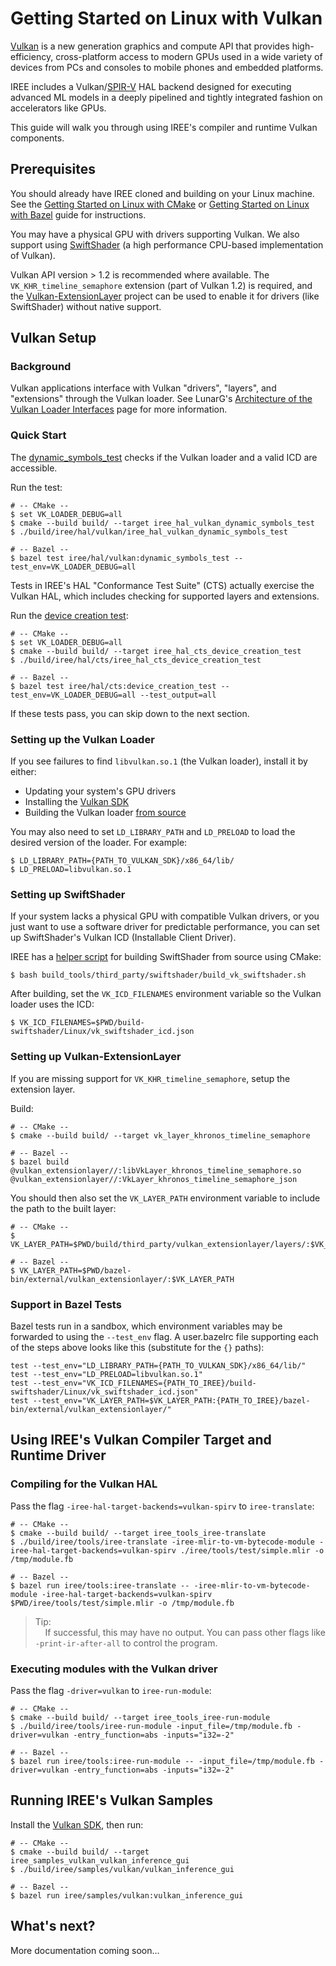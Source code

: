 # Getting Started on Linux with Vulkan

[Vulkan](https://www.khronos.org/vulkan/) is a new generation graphics and
compute API that provides high-efficiency, cross-platform access to modern GPUs
used in a wide variety of devices from PCs and consoles to mobile phones and
embedded platforms.

IREE includes a Vulkan/[SPIR-V](https://www.khronos.org/registry/spir-v/) HAL
backend designed for executing advanced ML models in a deeply pipelined and
tightly integrated fashion on accelerators like GPUs.

This guide will walk you through using IREE's compiler and runtime Vulkan
components.

## Prerequisites

You should already have IREE cloned and building on your Linux machine. See the
[Getting Started on Linux with CMake](getting_started_linux_cmake.md) or
[Getting Started on Linux with Bazel](getting_started_linux_bazel.md) guide for
instructions.

You may have a physical GPU with drivers supporting Vulkan. We also support
using [SwiftShader](https://swiftshader.googlesource.com/SwiftShader/) (a high
performance CPU-based implementation of Vulkan).

Vulkan API version > 1.2 is recommended where available. The
`VK_KHR_timeline_semaphore` extension (part of Vulkan 1.2) is required, and the
[Vulkan-ExtensionLayer](https://github.com/KhronosGroup/Vulkan-ExtensionLayer)
project can be used to enable it for drivers (like SwiftShader) without native
support.

## Vulkan Setup

### Background

Vulkan applications interface with Vulkan "drivers", "layers", and "extensions"
through the Vulkan loader. See LunarG's
[Architecture of the Vulkan Loader Interfaces](https://vulkan.lunarg.com/doc/view/latest/windows/loader_and_layer_interface.html)
page for more information.

### Quick Start

The
[dynamic_symbols_test](https://github.com/google/iree/blob/master/iree/hal/vulkan/dynamic_symbols_test.cc)
checks if the Vulkan loader and a valid ICD are accessible.

Run the test:

```shell
# -- CMake --
$ set VK_LOADER_DEBUG=all
$ cmake --build build/ --target iree_hal_vulkan_dynamic_symbols_test
$ ./build/iree/hal/vulkan/iree_hal_vulkan_dynamic_symbols_test

# -- Bazel --
$ bazel test iree/hal/vulkan:dynamic_symbols_test --test_env=VK_LOADER_DEBUG=all
```

Tests in IREE's HAL "Conformance Test Suite" (CTS) actually exercise the Vulkan
HAL, which includes checking for supported layers and extensions.

Run the
[device creation test](https://github.com/google/iree/blob/master/iree/hal/cts/device_creation_test.cc):

```shell
# -- CMake --
$ set VK_LOADER_DEBUG=all
$ cmake --build build/ --target iree_hal_cts_device_creation_test
$ ./build/iree/hal/cts/iree_hal_cts_device_creation_test

# -- Bazel --
$ bazel test iree/hal/cts:device_creation_test --test_env=VK_LOADER_DEBUG=all --test_output=all
```

If these tests pass, you can skip down to the next section.

### Setting up the Vulkan Loader

If you see failures to find `libvulkan.so.1` (the Vulkan loader), install it by
either:

*   Updating your system's GPU drivers
*   Installing the [Vulkan SDK](https://www.lunarg.com/vulkan-sdk/)
*   Building the Vulkan loader
    [from source](https://github.com/KhronosGroup/Vulkan-Loader)

You may also need to set `LD_LIBRARY_PATH` and `LD_PRELOAD` to load the desired
version of the loader. For example:

```shell
$ LD_LIBRARY_PATH={PATH_TO_VULKAN_SDK}/x86_64/lib/
$ LD_PRELOAD=libvulkan.so.1
```

### Setting up SwiftShader

If your system lacks a physical GPU with compatible Vulkan drivers, or you just
want to use a software driver for predictable performance, you can set up
SwiftShader's Vulkan ICD (Installable Client Driver).

IREE has a
[helper script](https://github.com/google/iree/blob/master/build_tools/third_party/swiftshader/build_vk_swiftshader.sh)
for building SwiftShader from source using CMake:

```shell
$ bash build_tools/third_party/swiftshader/build_vk_swiftshader.sh
```

<!-- TODO(scotttodd): Steps to download prebuilt binaries when they exist -->

After building, set the `VK_ICD_FILENAMES` environment variable so the Vulkan
loader uses the ICD:

```shell
$ VK_ICD_FILENAMES=$PWD/build-swiftshader/Linux/vk_swiftshader_icd.json
```

### Setting up Vulkan-ExtensionLayer

If you are missing support for `VK_KHR_timeline_semaphore`, setup the extension
layer.

Build:

```shell
# -- CMake --
$ cmake --build build/ --target vk_layer_khronos_timeline_semaphore

# -- Bazel --
$ bazel build @vulkan_extensionlayer//:libVkLayer_khronos_timeline_semaphore.so @vulkan_extensionlayer//:VkLayer_khronos_timeline_semaphore_json
```

You should then also set the `VK_LAYER_PATH` environment variable to include the
path to the built layer:

```shell
# -- CMake --
$ VK_LAYER_PATH=$PWD/build/third_party/vulkan_extensionlayer/layers/:$VK_LAYER_PATH

# -- Bazel --
$ VK_LAYER_PATH=$PWD/bazel-bin/external/vulkan_extensionlayer/:$VK_LAYER_PATH
```

### Support in Bazel Tests

Bazel tests run in a sandbox, which environment variables may be forwarded to
using the `--test_env` flag. A user.bazelrc file supporting each of the steps
above looks like this (substitute for the `{}` paths):

```
test --test_env="LD_LIBRARY_PATH={PATH_TO_VULKAN_SDK}/x86_64/lib/"
test --test_env="LD_PRELOAD=libvulkan.so.1"
test --test_env="VK_ICD_FILENAMES={PATH_TO_IREE}/build-swiftshader/Linux/vk_swiftshader_icd.json"
test --test_env="VK_LAYER_PATH=$VK_LAYER_PATH:{PATH_TO_IREE}/bazel-bin/external/vulkan_extensionlayer/"
```

## Using IREE's Vulkan Compiler Target and Runtime Driver

### Compiling for the Vulkan HAL

Pass the flag `-iree-hal-target-backends=vulkan-spirv` to `iree-translate`:

```shell
# -- CMake --
$ cmake --build build/ --target iree_tools_iree-translate
$ ./build/iree/tools/iree-translate -iree-mlir-to-vm-bytecode-module -iree-hal-target-backends=vulkan-spirv ./iree/tools/test/simple.mlir -o /tmp/module.fb

# -- Bazel --
$ bazel run iree/tools:iree-translate -- -iree-mlir-to-vm-bytecode-module -iree-hal-target-backends=vulkan-spirv $PWD/iree/tools/test/simple.mlir -o /tmp/module.fb
```

> Tip:<br>
> &nbsp;&nbsp;&nbsp;&nbsp;If successful, this may have no output. You can pass
> other flags like `-print-ir-after-all` to control the program.

### Executing modules with the Vulkan driver

Pass the flag `-driver=vulkan` to `iree-run-module`:

```shell
# -- CMake --
$ cmake --build build/ --target iree_tools_iree-run-module
$ ./build/iree/tools/iree-run-module -input_file=/tmp/module.fb -driver=vulkan -entry_function=abs -inputs="i32=-2"

# -- Bazel --
$ bazel run iree/tools:iree-run-module -- -input_file=/tmp/module.fb -driver=vulkan -entry_function=abs -inputs="i32=-2"
```

## Running IREE's Vulkan Samples

Install the [Vulkan SDK](https://www.lunarg.com/vulkan-sdk/), then run:

```shell
# -- CMake --
$ cmake --build build/ --target iree_samples_vulkan_vulkan_inference_gui
$ ./build/iree/samples/vulkan/vulkan_inference_gui

# -- Bazel --
$ bazel run iree/samples/vulkan:vulkan_inference_gui
```

## What's next?

More documentation coming soon...

<!-- TODO(scotttodd): link to Vulkan debugging, developer guides -->
